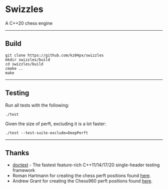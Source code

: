 # Swizzles
A C++20 chess engine

---

## Build
```
git clone https://github.com/kz04px/swizzles
mkdir swizzles/build
cd swizzles/build
cmake ..
make
```

---

## Testing
Run all tests with the following:
```
./test
```
Given the size of perft, excluding it is a lot faster:
```
./test --test-suite-exclude=DeepPerft
```

---

## Thanks
- [doctest](https://github.com/doctest/doctest) - The fastest feature-rich C++11/14/17/20 single-header testing framework 
- Roman Hartmann for creating the chess perft positions found [here](http://www.rocechess.ch/perft.html).
- Andrew Grant for creating the Chess960 perft positions found [here](https://www.chessprogramming.org/Chess960_Perft_Results).
